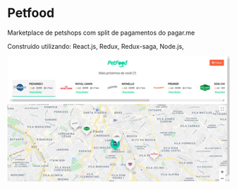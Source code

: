 # Petfood

Marketplace de petshops com split de pagamentos do pagar.me

Construído utilizando: React.js, Redux, Redux-saga, Node.js, 

![Alt text](assets/home.jpeg?raw=true "home")